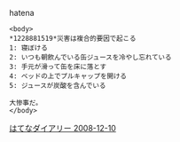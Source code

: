 
hatena

```
<body>
*1228881519*災害は複合的要因で起こる
1: 寝ぼける
2: いつも朝飲んでいる缶ジュースを冷やし忘れている
3: 手元が滑って缶を床に落とす
4: ベッドの上でプルキャップを開ける
5: ジュースが炭酸を含んでいる

大惨事だ。
</body>
```


[はてなダイアリー 2008-12-10](https://nishiohirokazu.hatenadiary.org/archive/2008/12/10)